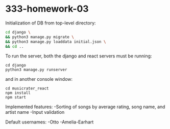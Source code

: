 # 333-homework-03


Initialization of DB from top-level directory:
```bash
cd django \
&& python3 manage.py migrate \
&& python3 manage.py loaddata initial.json \
&& cd ..
```

To run the server, both the django and react servers must be running:
```
cd django
python3 manage.py runserver
```
and in another console window:
```
cd musicrater_react
npm install
npm start
```

Implemented features:
-Sorting of songs by average rating, song name, and artist name
-Input validation

Default usernames:
-Otto
-Amelia-Earhart
